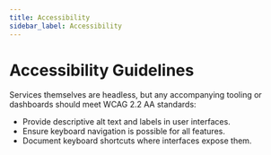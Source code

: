 ```yaml
---
title: Accessibility
sidebar_label: Accessibility
---
```


# Accessibility Guidelines

Services themselves are headless, but any accompanying tooling or dashboards should meet WCAG 2.2 AA standards:

- Provide descriptive alt text and labels in user interfaces.
- Ensure keyboard navigation is possible for all features.
- Document keyboard shortcuts where interfaces expose them.
